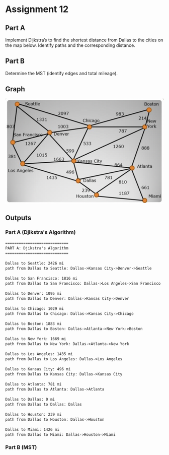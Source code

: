 # Assignment 12

## __Part A__
Implement Dijkstra’s to find the shortest distance from Dallas to the cities on the map below. Identify paths and the corresponding distance.
 

## __Part B__
Determine the MST (identify edges and total mileage).


## Graph

<img src='graph.png' title='Graph' width='' alt='Graph' />


## Outputs


### Part A (Djikstra's Algorithm)
````
============================
PART A: Djikstra's Algorithm
============================

Dallas to Seattle: 2426 mi
path from Dallas to Seattle: Dallas->Kansas City->Denver->Seattle

Dallas to San Francisco: 1816 mi
path from Dallas to San Francisco: Dallas->Los Angeles->San Francisco

Dallas to Denver: 1095 mi
path from Dallas to Denver: Dallas->Kansas City->Denver

Dallas to Chicago: 1029 mi
path from Dallas to Chicago: Dallas->Kansas City->Chicago

Dallas to Boston: 1883 mi
path from Dallas to Boston: Dallas->Atlanta->New York->Boston

Dallas to New York: 1669 mi
path from Dallas to New York: Dallas->Atlanta->New York

Dallas to Los Angeles: 1435 mi
path from Dallas to Los Angeles: Dallas->Los Angeles

Dallas to Kansas City: 496 mi
path from Dallas to Kansas City: Dallas->Kansas City

Dallas to Atlanta: 781 mi
path from Dallas to Atlanta: Dallas->Atlanta

Dallas to Dallas: 0 mi
path from Dallas to Dallas: Dallas

Dallas to Houston: 239 mi
path from Dallas to Houston: Dallas->Houston

Dallas to Miami: 1426 mi
path from Dallas to Miami: Dallas->Houston->Miami
````
    
### Part B (MST)
    
